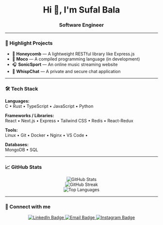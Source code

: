 <h1 align="center">Hi 👋, I'm Sufal Bala</h1>
<h3 align="center">Software Engineer</h3>

---

### 🚀 Highlight Projects

- 🐝 **Honeycomb** — A lightweight RESTful library like Express.js  
- 🧠 **Moco** — A compiled programming language (in development)  
- 🎧 **SonicSport** — An online music streaming website  
- 🔐 **WhispChat** — A private and secure chat application  

---

### 🛠️ Tech Stack

**Languages:**  
C • Rust • TypeScript • JavaScript • Python  

**Frameworks / Libraries:**  
React • Next.js • Express • Tailwind CSS  • Redis • React-Redux

**Tools:**  
Linux • Git • Docker • Nginx • VS Code • 

**Databases:**  
MongoDB • SQL  

---

### 📈 GitHub Stats

<p align="center">
  <img src="https://github-readme-stats.vercel.app/api?username=sufalbala&show_icons=true&theme=tokyonight" alt="GitHub Stats" />
  <br />
  <img src="https://github-readme-streak-stats.herokuapp.com/?user=sufalbala&theme=tokyonight" alt="GitHub Streak" />
  <br />
  <img src="https://github-readme-stats.vercel.app/api/top-langs/?username=sufalbala&layout=compact&theme=tokyonight" alt="Top Languages" />
</p>

---

### 🔗 Connect with me

<p align="center">
  <a href="https://www.linkedin.com/in/sufal-bala-b404242a9" target="_blank">
    <img src="https://img.shields.io/badge/LinkedIn-0A66C2?style=flat&logo=linkedin&logoColor=white" alt="LinkedIn Badge" />
  </a>
  <a href="mailto:sufalbala29@gmail.com" target="_blank">
    <img src="https://img.shields.io/badge/Gmail-D14836?style=flat&logo=gmail&logoColor=white" alt="Email Badge" />
  </a>
  <a href="https://www.instagram.com/sufalbala74?igsh=MTNtbWEwYzRqd3Bk" target="_blank">
    <img src="https://img.shields.io/badge/Instagram-E4405F?style=flat&logo=instagram&logoColor=white" alt="Instagram Badge" />
  </a>
</p>
